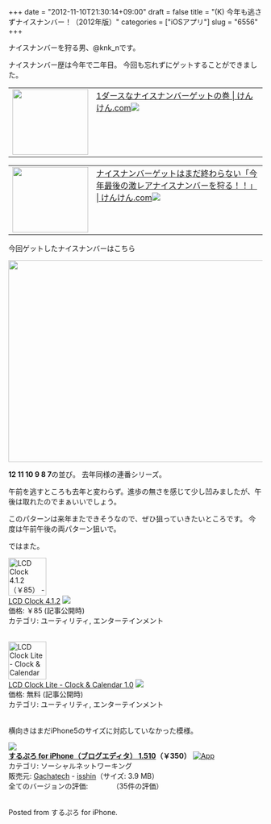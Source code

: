 +++
date = "2012-11-10T21:30:14+09:00"
draft = false
title = "(K) 今年も逃さずナイスナンバー！（2012年版）"
categories = ["iOSアプリ"]
slug = "6556"
+++

ナイスナンバーを狩る男、@knk_nです。

ナイスナンバー歴は今年で二年目。
今回も忘れずにゲットすることができました。

<table width="100%"><td valign="top" width="150"><a href="https://knk-n.com/2011/11/11/nicenumber111111111111/" target="_blank"><img border="0" src="https://knk-n.com/images/2012/11/slooProImg_20121110213013.png" width="150" height="130" /></a></td><td valign="top"><a href="https://knk-n.com/2011/11/11/nicenumber111111111111/" target="_blank">1ダースなナイスナンバーゲットの巻 | けんけん.com</a><a href="http://b.hatena.ne.jp/entry/https://knk-n.com/2011/11/11/nicenumber111111111111/" target="_blank"><img border="0" src="http://b.hatena.ne.jp/entry/image/large/https://knk-n.com/2011/11/11/nicenumber111111111111/" /></a><br></td></table>

<table width="100%"><td valign="top" width="150"><a href="https://knk-n.com/2011/12/13/nicenumber111213141516/" target="_blank"><img border="0" src="https://knk-n.com/images/2011/12/111213141516.jpg" width="150" height="130" /></a></td><td valign="top"><a href="https://knk-n.com/2011/12/13/nicenumber111213141516/" target="_blank">ナイスナンバーゲットはまだ終わらない「今年最後の激レアナイスナンバーを狩る！！」 | けんけん.com</a><a href="http://b.hatena.ne.jp/entry/https://knk-n.com/2011/12/13/nicenumber111213141516/" target="_blank"><img border="0" src="http://b.hatena.ne.jp/entry/image/large/https://knk-n.com/2011/12/13/nicenumber111213141516/" /></a><br></td></table>


<!--more-->

今回ゲットしたナイスナンバーはこちら

<img src="https://knk-n.com/images/2012/11/slooProImg_20121110213012.jpg" alt="" width="600" height="400" class="slooProImg" />

<strong>12 11 10 9 8 7</strong>の並び。
去年同様の連番シリーズ。

午前を逃すところも去年と変わらず。進歩の無さを感じて少し凹みましたが、午後は取れたのでまぁいいでしょう。

このパターンは来年またできそうなので、ぜひ狙っていきたいところです。
今度は午前午後の両パターン狙いで。

ではまた。

<table class="appstorehelper"><a href="http://click.linksynergy.com/fs-bin/stat?id=48HB7K3zmMg&offerid=94348&type=3&subid=0&tmpid=2192&RD_PARM1=https%253A%252F%252Fitunes.apple.com%252Fjp%252Fapp%252Flcd-clock%252Fid295737235%253Fmt%253D8%2526uo%253D4%2526partnerId%253D30" target="new"><img class="appstorehelper_appicn" width="75" height="75" src="http://a542.phobos.apple.com/us/r1000/101/Purple/v4/b7/25/30/b725303e-226b-49d8-410d-f5126c756b9a/mzm.yzmzeuof.175x175-75.jpg" alt="LCD Clock 4.1.2（￥85） - forYou inc. - forYou inc."></a><div class="appstorehelper_text"><a href="http://click.linksynergy.com/fs-bin/stat?id=48HB7K3zmMg&offerid=94348&type=3&subid=0&tmpid=2192&RD_PARM1=https%253A%252F%252Fitunes.apple.com%252Fjp%252Fapp%252Flcd-clock%252Fid295737235%253Fmt%253D8%2526uo%253D4%2526partnerId%253D30" target="new">LCD Clock 4.1.2</a> <a href="http://click.linksynergy.com/fs-bin/stat?id=48HB7K3zmMg&offerid=94348&type=3&subid=0&tmpid=2192&RD_PARM1=https%253A%252F%252Fitunes.apple.com%252Fjp%252Fapp%252Flcd-clock%252Fid295737235%253Fmt%253D8%2526uo%253D4%2526partnerId%253D30" target="itunes_store"><img class="appstorehelper_icn" src="http://ax.phobos.apple.com.edgesuite.net/ja_jp/images/web/linkmaker/badge_appstore-sm.gif" ></a><br>価格: ￥85 (記事公開時)<br>カテゴリ: ユーティリティ, エンターテインメント<br></div></table>

<table class="appstorehelper"><a href="http://click.linksynergy.com/fs-bin/stat?id=48HB7K3zmMg&offerid=94348&type=3&subid=0&tmpid=2192&RD_PARM1=https%253A%252F%252Fitunes.apple.com%252Fjp%252Fapp%252Flcd-clock-lite-clock-calendar%252Fid567652828%253Fmt%253D8%2526uo%253D4%2526partnerId%253D30" target="new"><img class="appstorehelper_appicn" width="75" height="75" src="http://a1441.phobos.apple.com/us/r1000/095/Purple/v4/68/53/b7/6853b7aa-1461-3e0d-2b42-419fdf44f6c1/mzm.lspyyczo.175x175-75.jpg" alt="LCD Clock Lite - Clock & Calendar 1.0（無料） - forYou inc. - forYou inc."></a><div class="appstorehelper_text"><a href="http://click.linksynergy.com/fs-bin/stat?id=48HB7K3zmMg&offerid=94348&type=3&subid=0&tmpid=2192&RD_PARM1=https%253A%252F%252Fitunes.apple.com%252Fjp%252Fapp%252Flcd-clock-lite-clock-calendar%252Fid567652828%253Fmt%253D8%2526uo%253D4%2526partnerId%253D30" target="new">LCD Clock Lite - Clock & Calendar 1.0</a> <a href="http://click.linksynergy.com/fs-bin/stat?id=48HB7K3zmMg&offerid=94348&type=3&subid=0&tmpid=2192&RD_PARM1=https%253A%252F%252Fitunes.apple.com%252Fjp%252Fapp%252Flcd-clock-lite-clock-calendar%252Fid567652828%253Fmt%253D8%2526uo%253D4%2526partnerId%253D30" target="itunes_store"><img class="appstorehelper_icn" src="http://ax.phobos.apple.com.edgesuite.net/ja_jp/images/web/linkmaker/badge_appstore-sm.gif" ></a><br>価格: 無料 (記事公開時)<br>カテゴリ: ユーティリティ, エンターテインメント<br></div></table>

横向きはまだiPhone5のサイズに対応していなかった模様。




<table class="appstorehelper"><a href="http://itunes.apple.com/jp/app/surupuro-for-iphone-buroguedita/id436676299?mt=8&uo=4" rel="nofollow" target="_blank"><img class="appstorehelper_appicn" src="http://a5.mzstatic.com/us/r1000/109/Purple/v4/0e/54/fa/0e54fae9-d4cd-4224-9ab3-f6dbe395502a/mza_2385781230882958089.jpg" /></a><div class="appstorehelper_text"><a href="http://itunes.apple.com/jp/app/surupuro-for-iphone-buroguedita/id436676299?mt=8&uo=4" rel="nofollow" target="_blank"><b>するぷろ for iPhone（ブログエディタ） 1.510</a>（&#65509;350）</b> <a href="http://itunes.apple.com/jp/app/surupuro-for-iphone-buroguedita/id436676299?mt=8&uo=4" rel="nofollow" target="_blank"><img alt="App" src="http://ax.phobos.apple.com.edgesuite.net/ja_jp/images/web/linkmaker/badge_appstore-sm.gif" style="vertical-align: text-bottom;" /></b></a><br />カテゴリ: ソーシャルネットワーキング<br />販売元: <a href="$artistUrl$" target="_blank">Gachatech</a> - <a href="http://wayohoo.com/ios/apps/sns/slpro-for-iphone.html" target="_blank">isshin</a>（サイズ: 3.9 MB）<br />全てのバージョンの評価: <img src="http://r.mzstatic.com/htmlResources/1043/web-storefront/images/rating_star.png" height="11px" width="11px" /><img src="http://r.mzstatic.com/htmlResources/1043/web-storefront/images/rating_star.png" height="11px" width="11px" /><img src="http://r.mzstatic.com/htmlResources/1043/web-storefront/images/rating_star.png" height="11px" width="11px" /><img src="http://r.mzstatic.com/htmlResources/1043/web-storefront/images/rating_star.png" height="11px" width="11px" />（35件の評価）<br clear="all" /></div> </table> Posted from するぷろ for iPhone.
